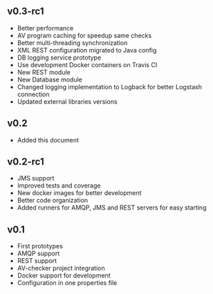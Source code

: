 ## v0.3-rc1
 * Better performance
 * AV program caching for speedup same checks
 * Better multi-threading synchronization
 * XML REST configuration migrated to Java config
 * DB logging service prototype
 * Use development Docker containers on Travis CI
 * New REST module
 * New Database module
 * Changed logging implementation to Logback for better Logstash connection
 * Updated external libraries versions

## v0.2
 * Added this document

## v0.2-rc1
 * JMS support
 * Improved tests and coverage
 * New docker images for better development
 * Better code organization
 * Added runners for AMQP, JMS and REST servers for easy starting

## v0.1
 * First prototypes
 * AMQP support
 * REST support
 * AV-checker project integration
 * Docker support for development
 * Configuration in one properties file
